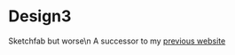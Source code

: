 # Design3
Sketchfab but worse\n
A successor to my [previous website](https://github.com/Rikos99/RUPB)
